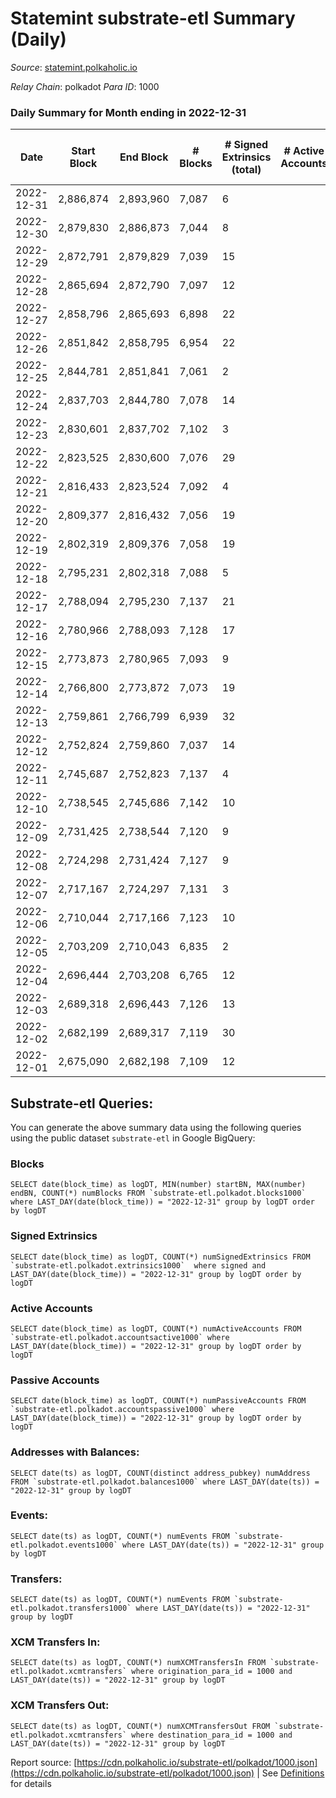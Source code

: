 # Statemint substrate-etl Summary (Daily)

_Source_: [statemint.polkaholic.io](https://statemint.polkaholic.io)

*Relay Chain*: polkadot
*Para ID*: 1000



### Daily Summary for Month ending in 2022-12-31


| Date | Start Block | End Block | # Blocks | # Signed Extrinsics (total) | # Active Accounts | # Passive | # New | # Addresses with Balances | # Events | # Transfers | # XCM Transfers In | # XCM Transfers Out | Issues | 
| ---- | ----------- | --------- | -------- | --------------------------- | ----------------- | --------- | ----- | ------------------------- | -------- | ----------- | ------------------ | ------------------- | ------ |
| 2022-12-31 | 2,886,874 | 2,893,960 | 7,087 | 6 |  |  |  | 389 | 14,216 | 4 ($0.44) | 2 ($10,433.30) | 1 ($6,502.27) |  |
| 2022-12-30 | 2,879,830 | 2,886,873 | 7,044 | 8 |  |  |  | 387 | 14,136 | 6  | 2 ($5,005.07) | 2 ($15,003.70) |  |
| 2022-12-29 | 2,872,791 | 2,879,829 | 7,039 | 15 |  |  |  | 386 | 14,195 | 11  | 8 ($1,247.50) | 8 ($241.09) |  |
| 2022-12-28 | 2,865,694 | 2,872,790 | 7,097 | 12 |  |  |  | 385 | 14,372 | 12  | 14 ($8,276.08) | 10 ($6,461.45) |  |
| 2022-12-27 | 2,858,796 | 2,865,693 | 6,898 | 22 |  |  |  | 381 | 13,956 | 19  | 8 ($38.36) | 19 ($47.61) |  |
| 2022-12-26 | 2,851,842 | 2,858,795 | 6,954 | 22 |  |  |  | 377 | 14,063 | 18 ($0.45) | 8 ($2,124.18) | 12 ($1,410.42) |  |
| 2022-12-25 | 2,844,781 | 2,851,841 | 7,061 | 2 |  |  |  | 376 | 14,156 | 2  | 4 ($901.44) | 2 ($900.52) |  |
| 2022-12-24 | 2,837,703 | 2,844,780 | 7,078 | 14 |  |  |  |  | 14,239 | 9 ($7.23) | 2 ($45.99) | 3 ($1.60) |  |
| 2022-12-23 | 2,830,601 | 2,837,702 | 7,102 | 3 |  |  |  |  | 14,230 | 3  | 1 ($9.04) | 1 ($1.98) |  |
| 2022-12-22 | 2,823,525 | 2,830,600 | 7,076 | 29 |  |  |  |  | 14,321 | 18 ($8.33) | 10 ($11,709.47) | 4 ($5,676.65) |  |
| 2022-12-21 | 2,816,433 | 2,823,524 | 7,092 | 4 |  |  |  |  | 14,217 | 3  | 2 ($800.49) | 2 ($1,269.23) |  |
| 2022-12-20 | 2,809,377 | 2,816,432 | 7,056 | 19 |  |  |  |  | 14,204 | 7 ($0.47) | 5 ($7,025.25) | 3 ($10.26) |  |
| 2022-12-19 | 2,802,319 | 2,809,376 | 7,058 | 19 |  |  |  |  | 14,257 | 15 ($5.08) | 11 ($9,785.21) | 4 ($1,432.97) |  |
| 2022-12-18 | 2,795,231 | 2,802,318 | 7,088 | 5 |  |  |  | 366 | 14,247 | 5  | 9 ($42,001.49) | 2 ($37,498.89) |  |
| 2022-12-17 | 2,788,094 | 2,795,230 | 7,137 | 21 |  |  |  | 364 | 14,426 | 15 ($3.79) | 11 ($5,503.58) | 6 ($2,799.79) |  |
| 2022-12-16 | 2,780,966 | 2,788,093 | 7,128 | 17 |  |  |  | 364 | 14,398 | 14 ($0.003) | 13 ($16,091.58) | 3 ($706.38) |  |
| 2022-12-15 | 2,773,873 | 2,780,965 | 7,093 | 9 |  |  |  | 359 | 14,257 | 4 ($0.52) | 6 ($310.58) | 1 ($500.09) |  |
| 2022-12-14 | 2,766,800 | 2,773,872 | 7,073 | 19 |  |  |  |  | 14,307 | 14  | 14 ($2,132.81) | 6 ($216,238.80) |  |
| 2022-12-13 | 2,759,861 | 2,766,799 | 6,939 | 32 |  |  |  |  | 14,088 | 17 ($5.27) | 15 ($15,094.03) | 5 ($6,851.94) |  |
| 2022-12-12 | 2,752,824 | 2,759,860 | 7,037 | 14 |  |  |  | 353 | 14,224 | 3  | 13 ($1,594.27) | 2 ($1,512.48) |  |
| 2022-12-11 | 2,745,687 | 2,752,823 | 7,137 | 4 |  |  |  | 350 | 14,332 | 2  | 5 ($715.17) | 1 ($702.11) |  |
| 2022-12-10 | 2,738,545 | 2,745,686 | 7,142 | 10 |  |  |  | 347 | 14,365 | 8  | 7 ($20,907.34) | 3 ($39,485.55) |  |
| 2022-12-09 | 2,731,425 | 2,738,544 | 7,120 | 9 |  |  |  | 346 | 14,290 | 3  | 3 ($13.41) | 1 ($1,002.86) |  |
| 2022-12-08 | 2,724,298 | 2,731,424 | 7,127 | 9 |  |  |  | 346 | 14,324 | 9  | 6 ($585.44) | 3 ($18,592.79) |  |
| 2022-12-07 | 2,717,167 | 2,724,297 | 7,131 | 3 |  |  |  | 345 | 14,311 | 3  | 7 ($4,025.62) |   |  |
| 2022-12-06 | 2,710,044 | 2,717,166 | 7,123 | 10 |  |  |  | 344 | 14,324 | 3  | 6 ($2,875.76) |   |  |
| 2022-12-05 | 2,703,209 | 2,710,043 | 6,835 | 2 |  |  |  | 343 | 13,729 | 1  | 8 ($357.98) | 1 ($320.80) |  |
| 2022-12-04 | 2,696,444 | 2,703,208 | 6,765 | 12 |  |  |  | 342 | 13,603 | 8  | 2 ($3.87) | 4 ($815.95) |  |
| 2022-12-03 | 2,689,318 | 2,696,443 | 7,126 | 13 |  |  |  | 341 | 14,322 | 6 ($0.62) | 3 ($7,075.69) | 2 ($6,638.65) |  |
| 2022-12-02 | 2,682,199 | 2,689,317 | 7,119 | 30 |  |  |  | 339 | 14,411 | 18 ($7.91) | 4 ($562.58) | 7 ($2,025.73) |  |
| 2022-12-01 | 2,675,090 | 2,682,198 | 7,109 | 12 |  |  |  | 336 | 14,371 | 22 ($2,708.54) | 5 ($188.34) | 4 ($4,967.59) |  |

## Substrate-etl Queries:
You can generate the above summary data using the following queries using the public dataset `substrate-etl` in Google BigQuery:


### Blocks
```
SELECT date(block_time) as logDT, MIN(number) startBN, MAX(number) endBN, COUNT(*) numBlocks FROM `substrate-etl.polkadot.blocks1000`  where LAST_DAY(date(block_time)) = "2022-12-31" group by logDT order by logDT
```


### Signed Extrinsics
```
SELECT date(block_time) as logDT, COUNT(*) numSignedExtrinsics FROM `substrate-etl.polkadot.extrinsics1000`  where signed and LAST_DAY(date(block_time)) = "2022-12-31" group by logDT order by logDT
```


### Active Accounts
```
SELECT date(block_time) as logDT, COUNT(*) numActiveAccounts FROM `substrate-etl.polkadot.accountsactive1000` where LAST_DAY(date(block_time)) = "2022-12-31" group by logDT order by logDT
```


### Passive Accounts
```
SELECT date(block_time) as logDT, COUNT(*) numPassiveAccounts FROM `substrate-etl.polkadot.accountspassive1000` where LAST_DAY(date(block_time)) = "2022-12-31" group by logDT order by logDT
```


### Addresses with Balances:
```
SELECT date(ts) as logDT, COUNT(distinct address_pubkey) numAddress FROM `substrate-etl.polkadot.balances1000` where LAST_DAY(date(ts)) = "2022-12-31" group by logDT
```


### Events:
```
SELECT date(ts) as logDT, COUNT(*) numEvents FROM `substrate-etl.polkadot.events1000` where LAST_DAY(date(ts)) = "2022-12-31" group by logDT
```


### Transfers:
```
SELECT date(ts) as logDT, COUNT(*) numEvents FROM `substrate-etl.polkadot.transfers1000` where LAST_DAY(date(ts)) = "2022-12-31" group by logDT
```


### XCM Transfers In:
```
SELECT date(ts) as logDT, COUNT(*) numXCMTransfersIn FROM `substrate-etl.polkadot.xcmtransfers` where origination_para_id = 1000 and LAST_DAY(date(ts)) = "2022-12-31" group by logDT
```


### XCM Transfers Out:
```
SELECT date(ts) as logDT, COUNT(*) numXCMTransfersOut FROM `substrate-etl.polkadot.xcmtransfers` where destination_para_id = 1000 and LAST_DAY(date(ts)) = "2022-12-31" group by logDT
```



Report source: [https://cdn.polkaholic.io/substrate-etl/polkadot/1000.json](https://cdn.polkaholic.io/substrate-etl/polkadot/1000.json) | See [Definitions](/DEFINITIONS.md) for details

